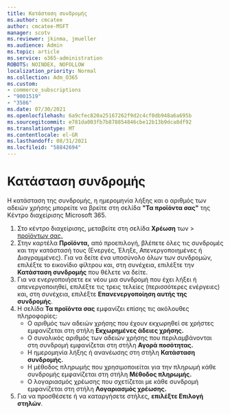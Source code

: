 ```yaml
---
title: Κατάσταση συνδρομής
ms.author: cmcatee
author: cmcatee-MSFT
manager: scotv
ms.reviewer: jkinma, jmueller
ms.audience: Admin
ms.topic: article
ms.service: o365-administration
ROBOTS: NOINDEX, NOFOLLOW
localization_priority: Normal
ms.collection: Adm_O365
ms.custom:
- commerce_subscriptions
- "9001519"
- "3586"
ms.date: 07/30/2021
ms.openlocfilehash: 6a9cfec820a25167262f9d2c4cf0db948a6a695b
ms.sourcegitcommit: e781da003fb7b878854846cbe12b13b9dca8df92
ms.translationtype: MT
ms.contentlocale: el-GR
ms.lasthandoff: 08/31/2021
ms.locfileid: "58842694"
---
```

# <a name="subscription-status"></a>Κατάσταση συνδρομής

Η κατάσταση της συνδρομής, η ημερομηνία λήξης και ο αριθμός των αδειών χρήσης μπορείτε να βρείτε στη σελίδα **"Τα προϊόντα σας"** της Κέντρο διαχείρισης Microsoft 365.

1. Στο κέντρο διαχείρισης, μεταβείτε στη σελίδα **Χρέωση** των  >  [προϊόντων σας.](https://go.microsoft.com/fwlink/p/?linkid=842054)
2. Στην καρτέλα **Προϊόντα,** από προεπιλογή, βλέπετε όλες τις συνδρομές και την κατάστασή τους (Ενεργές, Έληξε, Απενεργοποιημένες ή Διαγραμμένες). Για να δείτε ένα υποσύνολο όλων των συνδρομών, επιλέξτε το εικονίδιο φίλτρου και, στη συνέχεια, επιλέξτε την **Κατάσταση συνδρομής** που θέλετε να δείτε.
3. Για να ενεργοποιήσετε εκ νέου μια συνδρομή που έχει λήξει ή απενεργοποιηθεί, επιλέξτε τις τρεις τελείες (περισσότερες ενέργειες) και, στη συνέχεια, επιλέξτε **Επανενεργοποίηση αυτής της συνδρομής**.
4. Η σελίδα **Τα προϊόντα σας** εμφανίζει επίσης τις ακόλουθες πληροφορίες:
    - Ο αριθμός των αδειών χρήσης που έχουν εκχωρηθεί σε χρήστες εμφανίζεται στη στήλη **Εκχωρημένες άδειες χρήσης.**
    - Ο συνολικός αριθμός των αδειών χρήσης που περιλαμβάνονται στη συνδρομή εμφανίζεται στη στήλη **Αγορά ποσότητας.**
    - Η ημερομηνία λήξης ή ανανέωσης στη στήλη **Κατάσταση συνδρομής.**
    - Η μέθοδος πληρωμής που χρησιμοποιείται για την πληρωμή κάθε συνδρομής εμφανίζεται στη στήλη **Μέθοδος πληρωμής.**
    - Ο λογαριασμός χρέωσης που σχετίζεται με κάθε συνδρομή εμφανίζεται στη στήλη **Λογαριασμός χρέωσης.**
5. Για να προσθέσετε ή να καταργήσετε στήλες, **επιλέξτε Επιλογή στηλών**.